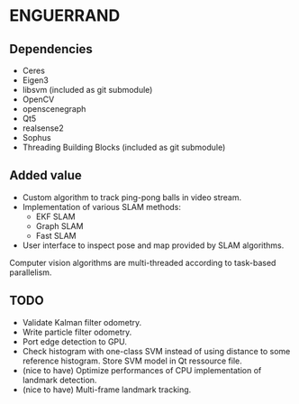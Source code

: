 ENGUERRAND
==========

Dependencies
------------

* Ceres
* Eigen3
* libsvm (included as git submodule)
* OpenCV
* openscenegraph
* Qt5
* realsense2
* Sophus
* Threading Building Blocks (included as git submodule)

Added value
-----------

* Custom algorithm to track ping-pong balls in video stream.
* Implementation of various SLAM methods:
    * EKF SLAM
    * Graph SLAM
    * Fast SLAM
* User interface to inspect pose and map provided by SLAM algorithms.

Computer vision algorithms are multi-threaded according to task-based parallelism.

TODO
----

* Validate Kalman filter odometry.
* Write particle filter odometry.
* Port edge detection to GPU.
* Check histogram with one-class SVM instead of using distance to some reference histogram. Store SVM model in Qt ressource file.
* (nice to have) Optimize performances of CPU implementation of landmark detection.
* (nice to have) Multi-frame landmark tracking.

